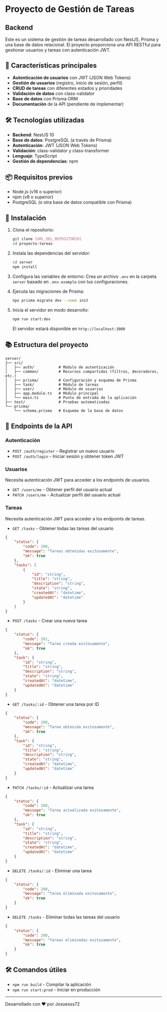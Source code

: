# Proyecto de Gestión de Tareas

## Backend

Este es un sistema de gestión de tareas desarrollado con NestJS, Prisma y una base de datos relacional. El proyecto proporciona una API RESTful para gestionar usuarios y tareas con autenticación JWT.

## 🚀 Características principales

- **Autenticación de usuarios** con JWT (JSON Web Tokens)
- **Gestión de usuarios** (registro, inicio de sesión, perfil)
- **CRUD de tareas** con diferentes estados y prioridades
- **Validación de datos** con class-validator
- **Base de datos** con Prisma ORM
- **Documentación** de la API (pendiente de implementar)

## 🛠️ Tecnologías utilizadas

- **Backend**: NestJS 10
- **Base de datos**: PostgreSQL (a través de Prisma)
- **Autenticación**: JWT (JSON Web Tokens)
- **Validación**: class-validator y class-transformer
- **Lenguaje**: TypeScript
- **Gestión de dependencias**: npm

## 📦 Requisitos previos

- Node.js (v16 o superior)
- npm (v8 o superior)
- PostgreSQL (o otra base de datos compatible con Prisma)

## 🚀 Instalación

1. Clona el repositorio:

   ```bash
   git clone [URL_DEL_REPOSITORIO]
   cd proyecto-tareas
   ```

2. Instala las dependencias del servidor:

   ```bash
   cd server
   npm install
   ```

3. Configura las variables de entorno:
   Crea un archivo `.env` en la carpeta `server` basado en `.env.example` con tus configuraciones.

4. Ejecuta las migraciones de Prisma:

   ```bash
   npx prisma migrate dev --name init
   ```

5. Inicia el servidor en modo desarrollo:

   ```bash
   npm run start:dev
   ```

   El servidor estará disponible en `http://localhost:3000`

## 📚 Estructura del proyecto

```
server/
├── src/
│   ├── auth/           # Módulo de autenticación
│   ├── common/         # Recursos compartidos (filtros, decoradores, etc.)
│   ├── prisma/         # Configuración y esquema de Prisma
│   ├── task/           # Módulo de tareas
│   ├── user/           # Módulo de usuarios
│   ├── app.module.ts   # Módulo principal
│   └── main.ts         # Punto de entrada de la aplicación
├── test/               # Pruebas automatizadas
└── prisma/
    └── schema.prisma   # Esquema de la base de datos
```

## 📝 Endpoints de la API

### Autenticación

- `POST /auth/register` - Registrar un nuevo usuario
- `POST /auth/login` - Iniciar sesión y obtener token JWT

### Usuarios

Necesita autenticación JWT para acceder a los endpoints de usuarios.

- `GET /users/me` - Obtener perfil del usuario actual
- `PATCH /users/me` - Actualizar perfil del usuario actual

### Tareas

Necesita autenticación JWT para acceder a los endpoints de tareas.

- `GET /tasks` - Obtener todas las tareas del usuario

```json
{
	"status": {
		"code": 200,
		"message": "Tareas obtenidas exitosamente",
		"ok": true
	},
	"tasks": [
		{
			"id": "string",
			"title": "string",
			"description": "string",
			"state": "string",
			"createdAt": "datetime",
			"updatedAt": "datetime"
		}
	]
}
```

- `POST /tasks` - Crear una nueva tarea

```json
{
	"status": {
		"code": 201,
		"message": "Tarea creada exitosamente",
		"ok": true
	},
	"task": {
		"id": "string",
		"title": "string",
		"description": "string",
		"state": "string",
		"createdAt": "datetime",
		"updatedAt": "datetime"
	}
}
```

- `GET /tasks/:id` - Obtener una tarea por ID

```json
{
	"status": {
		"code": 200,
		"message": "Tarea obtenida exitosamente",
		"ok": true
	},
	"task": {
		"id": "string",
		"title": "string",
		"description": "string",
		"state": "string",
		"createdAt": "datetime",
		"updatedAt": "datetime"
	}
}
```

- `PATCH /tasks/:id` - Actualizar una tarea

```json
{
	"status": {
		"code": 200,
		"message": "Tarea actualizada exitosamente",
		"ok": true
	},
	"task": {
		"id": "string",
		"title": "string",
		"description": "string",
		"state": "string",
		"createdAt": "datetime",
		"updatedAt": "datetime"
	}
}
```

- `DELETE /tasks/:id` - Eliminar una tarea

```json
{
	"status": {
		"code": 200,
		"message": "Tarea eliminada exitosamente",
		"ok": true
	}
}
```

- `DELETE /tasks` - Eliminar todas las tareas del usuario

```json
{
	"status": {
		"code": 200,
		"message": "Tareas eliminadas exitosamente",
		"ok": true
	}
}
```

## 🛠️ Comandos útiles

- `npm run build` - Compilar la aplicación
- `npm run start:prod` - Iniciar en producción

---

Desarrollado con ❤️ por Josuesss72
